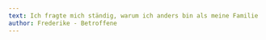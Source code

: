 ```yaml
---
text: Ich fragte mich ständig, warum ich anders bin als meine Familie
author: Frederike - Betroffene
---
```

